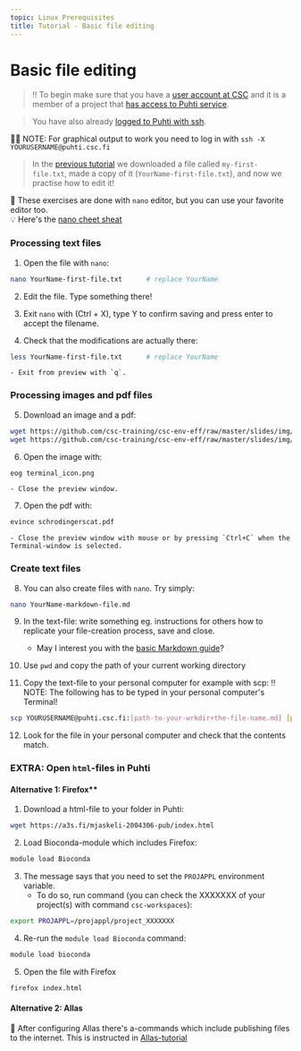 ```yaml
---
topic: Linux Prerequisites
title: Tutorial - Basic file editing
---
```


# Basic file editing

> ‼️ To begin make sure that you have a [user account at CSC](https://docs.csc.fi/accounts/how-to-create-new-user-account/) and it is a member of a project that [has access to Puhti service](https://docs.csc.fi/accounts/how-to-add-service-access-for-project/).

> You have also already [logged to Puhti with ssh](https://csc-training.github.io/csc-env-eff/hands-on/connecting/ssh-puhti.html).

☝🏻 NOTE: For graphical output to work you need to log in with `ssh -X YOURUSERNAME@puhti.csc.fi`

> In the [previous tutorial](https://csc-training.github.io/csc-env-eff/hands-on/linux_prerequisites/basic-linux-commands.html) we downloaded a file called `my-first-file.txt`, made a copy of it (`YourName-first-file.txt`), and now we practise how to edit it!

💬 These exercises are done with `nano` editor, but you can use your favorite editor too.  
💡 Here's the [nano cheet sheat](https://www.nano-editor.org/dist/latest/cheatsheet.html) 

### Processing text files

1. Open the file with `nano`:
```bash
nano YourName-first-file.txt      # replace YourName
```

2. Edit the file. Type something there!

3. Exit `nano` with (Ctrl + X), type Y to confirm saving and press enter to accept the filename.

4. Check that the modifications are actually there:
```bash
less YourName-first-file.txt      # replace YourName
```
    - Exit from preview with `q`.

### Processing images and pdf files

5. Download an image and a pdf:
```bash
wget https://github.com/csc-training/csc-env-eff/raw/master/slides/img/terminal_icon.png
wget https://github.com/csc-training/csc-env-eff/raw/master/slides/img/schrodingerscat.pdf
```

6. Open the image with:
```bash
eog terminal_icon.png
```
    - Close the preview window.

7. Open the pdf with:
```bash
evince schrodingerscat.pdf
```
    - Close the preview window with mouse or by pressing `Ctrl+C` when the Terminal-window is selected.

### Create text files

8. You can also create files with `nano`. Try simply:
```bash
nano YourName-markdown-file.md
```

9. In the text-file: write something eg. instructions for others how to replicate your file-creation process, save and close.
    - May I interest you with the [basic Markdown guide](https://www.markdownguide.org/basic-syntax/)?

10. Use `pwd` and copy the path of your current working directory

11. Copy the text-file to your personal computer for example with scp:
‼️ NOTE: The following has to be typed in your personal computer's Terminal!
```bash
scp YOURUSERNAME@puhti.csc.fi:[path-to-your-wrkdir+the-file-name.md] [path-to-local-folder-in-your-PC]
```
12. Look for the file in your personal computer and check that the contents match.

### EXTRA: Open `html`-files in Puhti

#### Alternative 1: Firefox**  
1. Download a html-file to your folder in Puhti:
```bash
wget https://a3s.fi/mjaskeli-2004306-pub/index.html
```
2. Load Bioconda-module which includes Firefox:
```bash
module load Bioconda
```
3. The message says that you need to set the `PROJAPPL` environment variable.
    - To do so, run command (you can check the XXXXXXX of your project(s) with command `csc-workspaces`):
```bash
export PROJAPPL=/projappl/project_XXXXXXX
```
4. Re-run the ```module load Bioconda``` command:
```bash
module load bioconda
```
5. Open the file with Firefox
```bash
firefox index.html
```

#### Alternative 2: Allas

💬 After configuring Allas there's a-commands which include publishing files to the internet. This is instructed in [Allas-tutorial](https://csc-training.github.io/csc-env-eff/hands-on/allas/tutorial_allas-file-transfer.html)